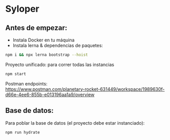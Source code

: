# Syloper

## Antes de empezar:
- Instala Docker en tu máquina
- Instala lerna & dependencias de paquetes:

```bash
npm i && npx lerna bootstrap --hoist
```

Proyecto unificado: para correr todas las instancias

````bash
npm start
````

Postman endpoints:\
https://www.postman.com/planetary-rocket-631449/workspace/1989630f-d66e-4ee6-855b-e013196aa1a9/overview

## Base de datos:

Para poblar la base de datos (el proyecto debe estar instanciado):

```bash
npm run hydrate
```
